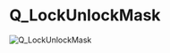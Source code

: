 # Q_LockUnlockMask
![Q_LockUnlockMask](https://user-images.githubusercontent.com/116869307/214148004-903a6233-7e3e-43eb-a611-03d82d451bf4.png)
